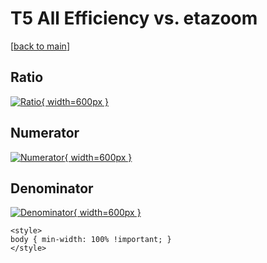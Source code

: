 # T5 All Efficiency vs. etazoom

[[back to main](./)]



## Ratio

[![Ratio](../mtv/var/T5_0_eff_etazoom.png){ width=600px }](../mtv/var/T5_0_eff_etazoom.pdf)

## Numerator

[![Numerator](../mtv/num/T5_0_eff_etazoom_num0.png){ width=600px }](../mtv/num/T5_0_eff_etazoom_num0.pdf)

## Denominator

[![Denominator](../mtv/den/T5_0_eff_etazoom_den.png){ width=600px }](../mtv/den/T5_0_eff_etazoom_den.pdf)


``` {=html}
<style>
body { min-width: 100% !important; }
</style>
```
